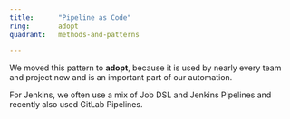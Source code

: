 ```yaml
---
title:      "Pipeline as Code"
ring:       adopt
quadrant:   methods-and-patterns

---
```


We moved this pattern to **adopt**, because it is used by nearly every team and project now and is an important part of our automation.

For Jenkins, we often use a mix of Job DSL and Jenkins Pipelines and recently also used GitLab Pipelines.
